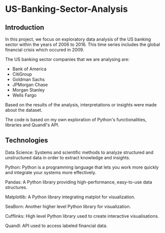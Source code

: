 # US-Banking-Sector-Analysis

## Introduction

In this project, we focus on exploratory data analysis of the US banking sector within the years of 2006 to 2016. This time series includes the global financial crisis which occured in 2009.

The US banking sector companies that we are analysing are:

* Bank of America
* CitiGroup
* Goldman Sachs
* JPMorgan Chase
* Morgan Stanley
* Wells Fargo

Based on the results of the analysis, interpretations or insights were made about the dataset.

The code is based on my own exploration of Python's functionalities, libraries and Quandl's API.


## Technologies

Data Science: Systems and scientific methods to analyze structured and unstructured data in order to extract knowledge and insights.

Python: Python is a programming language that lets you work more quickly and integrate your systems more effectively.

Pandas: A Python library providing high-performance, easy-to-use data structures.

Matplotlib: A Python library integrating matplot for visualization.

SeaBorn: Another higher level Python library for visualization.

Cufflinks: High level Python library used to create interactive visualisations.

Quandl: API used to access labeled financial data.
